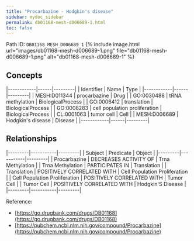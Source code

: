 ```yaml
---
title: "Procarbazine - Hodgkin's disease"
sidebar: mydoc_sidebar
permalink: db01168-mesh-d006689-1.html
toc: false 
---
```



Path ID: `DB01168_MESH_D006689_1`
{% include image.html url="images/db01168-mesh-d006689-1.png" file="db01168-mesh-d006689-1.png" alt="db01168-mesh-d006689-1" %}

## Concepts

|------------|------|---------|
| Identifier | Name | Type    |
|------------|------|---------|
| MESH:D011344 | procarbazine | Drug |
| GO:0030488 | tRNA methylation | BiologicalProcess |
| GO:0006412 | translation | BiologicalProcess |
| GO:0008283 | cell population proliferation | BiologicalProcess |
| CL:0001063 | tumor cell | Cell |
| MESH:D006689 | Hodgkin's disease | Disease |
|------------|------|---------|

## Relationships

|---------|-----------|---------|
| Subject | Predicate | Object  |
|---------|-----------|---------|
| Procarbazine | DECREASES ACTIVITY OF | Trna Methylation |
| Trna Methylation | PARTICIPATES IN | Translation |
| Translation | POSITIVELY CORRELATED WITH | Cell Population Proliferation |
| Cell Population Proliferation | POSITIVELY CORRELATED WITH | Tumor Cell |
| Tumor Cell | POSITIVELY CORRELATED WITH | Hodgkin'S Disease |
|---------|-----------|---------|

Reference: 
  - [https://go.drugbank.com/drugs/DB01168](https://go.drugbank.com/drugs/DB01168)
  - [https://pubchem.ncbi.nlm.nih.gov/compound/Procarbazine](https://pubchem.ncbi.nlm.nih.gov/compound/Procarbazine)
